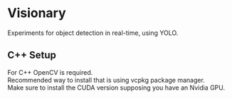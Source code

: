 # Visionary

Experiments for object detection in real-time, using YOLO.

## C++ Setup
For C++ OpenCV is required.\
Recommended way to install that is using vcpkg package manager.\
Make sure to install the CUDA version supposing you have an Nvidia GPU.